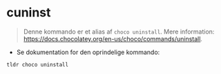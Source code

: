# cuninst

> Denne kommando er et alias af `choco uninstall`.
> Mere information: <https://docs.chocolatey.org/en-us/choco/commands/uninstall>.

- Se dokumentation for den oprindelige kommando:

`tldr choco uninstall`
